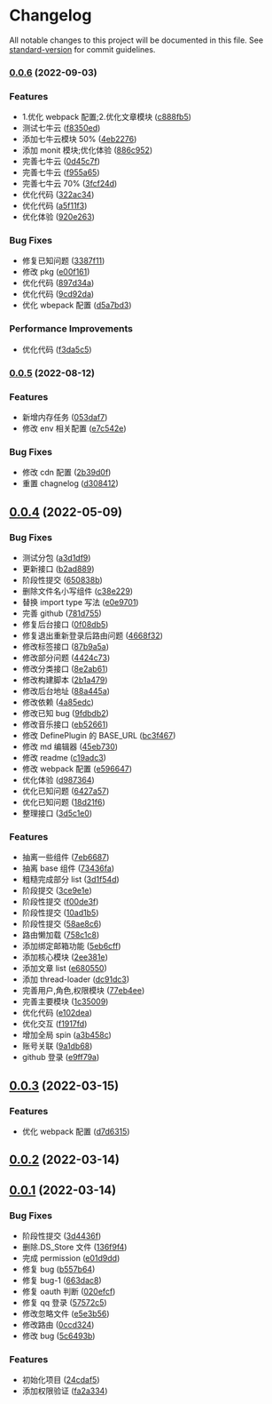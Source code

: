 # Changelog

All notable changes to this project will be documented in this file. See [standard-version](https://github.com/conventional-changelog/standard-version) for commit guidelines.

### [0.0.6](https://github.com/galaxy-s10/vue3-blog-admin/compare/v0.0.5...v0.0.6) (2022-09-03)

### Features

- 1.优化 webpack 配置;2.优化文章模块 ([c888fb5](https://github.com/galaxy-s10/vue3-blog-admin/commit/c888fb535b719f721bcaea95f068021a4de8620e))
- 测试七牛云 ([f8350ed](https://github.com/galaxy-s10/vue3-blog-admin/commit/f8350ed8a6c486133b7818f7ba6288d297f66b5f))
- 添加七牛云模块 50% ([4eb2276](https://github.com/galaxy-s10/vue3-blog-admin/commit/4eb2276065e9569a21bb1eaa8dbe4c8a3347b508))
- 添加 monit 模块;优化体验 ([886c952](https://github.com/galaxy-s10/vue3-blog-admin/commit/886c9523347c3418cafa4e11b6e537c32cd771f1))
- 完善七牛云 ([0d45c7f](https://github.com/galaxy-s10/vue3-blog-admin/commit/0d45c7f698ca16d4e4089f8a06b84b21ca8746ff))
- 完善七牛云 ([f955a65](https://github.com/galaxy-s10/vue3-blog-admin/commit/f955a6510678389bb4e0f6fcd995e788fcbd2106))
- 完善七牛云 70% ([3fcf24d](https://github.com/galaxy-s10/vue3-blog-admin/commit/3fcf24d624812b08fd30ee193cd11fb70b9a6043))
- 优化代码 ([322ac34](https://github.com/galaxy-s10/vue3-blog-admin/commit/322ac34bb10ceaa84918d6b56123b1548b190062))
- 优化代码 ([a5f11f3](https://github.com/galaxy-s10/vue3-blog-admin/commit/a5f11f3d06b795583102ed018a50152bcabcaa2a))
- 优化体验 ([920e263](https://github.com/galaxy-s10/vue3-blog-admin/commit/920e263e49dc2bd9ac96a2f7e9ffb975a377e3f7))

### Bug Fixes

- 修复已知问题 ([3387f11](https://github.com/galaxy-s10/vue3-blog-admin/commit/3387f11400030fe56d19fe0e7330af9d9c23bf56))
- 修改 pkg ([e00f161](https://github.com/galaxy-s10/vue3-blog-admin/commit/e00f16111887b53671a48d8abfa5a2858231a06f))
- 优化代码 ([897d34a](https://github.com/galaxy-s10/vue3-blog-admin/commit/897d34a686b944470927391c50e19b38366bf9e9))
- 优化代码 ([9cd92da](https://github.com/galaxy-s10/vue3-blog-admin/commit/9cd92da3b5b52e60e8687ac347340388d42ff16b))
- 优化 wbepack 配置 ([d5a7bd3](https://github.com/galaxy-s10/vue3-blog-admin/commit/d5a7bd3ccf4e651af4e69053db250a6697f5db6a))

### Performance Improvements

- 优化代码 ([f3da5c5](https://github.com/galaxy-s10/vue3-blog-admin/commit/f3da5c555bdc7940711712661ca56990156f3e82))

### [0.0.5](https://github.com/galaxy-s10/vue3-blog-admin/compare/v0.0.4...v0.0.5) (2022-08-12)

### Features

- 新增内存任务 ([053daf7](https://github.com/galaxy-s10/vue3-blog-admin/commit/053daf7cc9c44f1b28ace885581ccbaefb26ed01))
- 修改 env 相关配置 ([e7c542e](https://github.com/galaxy-s10/vue3-blog-admin/commit/e7c542e91dfbe399c3bca1730b6d13efa9a84d67))

### Bug Fixes

- 修改 cdn 配置 ([2b39d0f](https://github.com/galaxy-s10/vue3-blog-admin/commit/2b39d0fa9af699f66071a21843ed47003cf83c8f))
- 重置 chagnelog ([d308412](https://github.com/galaxy-s10/vue3-blog-admin/commit/d30841236c9d017b36412bec49c8341756dcc7c0))

## [0.0.4](https://github.com/galaxy-s10/vue3-blog-admin/compare/v0.0.3...v0.0.4) (2022-05-09)

### Bug Fixes

- 测试分包 ([a3d1df9](https://github.com/galaxy-s10/vue3-blog-admin/commit/a3d1df9dfd6bac5e442e51769aa99d2752eddf23))
- 更新接口 ([b2ad889](https://github.com/galaxy-s10/vue3-blog-admin/commit/b2ad8894be9834206d7bfa1bb935750feb35c394))
- 阶段性提交 ([650838b](https://github.com/galaxy-s10/vue3-blog-admin/commit/650838b360d226bb856e9b5265fae281eabf2731))
- 删除文件名小写组件 ([c38e229](https://github.com/galaxy-s10/vue3-blog-admin/commit/c38e229c1ccefaad79f5ddf1bf014c0e67784b68))
- 替换 import type 写法 ([e0e9701](https://github.com/galaxy-s10/vue3-blog-admin/commit/e0e97011d7fe83c68823a4b6e4a7215c00052bd1))
- 完善 github ([781d755](https://github.com/galaxy-s10/vue3-blog-admin/commit/781d755ebdefa1904913128cf249b4e5c251c095))
- 修复后台接口 ([0f08db5](https://github.com/galaxy-s10/vue3-blog-admin/commit/0f08db558882f04d45deddc39399446c41ef5bf0))
- 修复退出重新登录后路由问题 ([4668f32](https://github.com/galaxy-s10/vue3-blog-admin/commit/4668f32ed951beaf619f11ed6673f0299caac1b6))
- 修改标签接口 ([87b9a5a](https://github.com/galaxy-s10/vue3-blog-admin/commit/87b9a5a8fcc230b8acf9f45179f856026899f90a))
- 修改部分问题 ([4424c73](https://github.com/galaxy-s10/vue3-blog-admin/commit/4424c73ae15792d565104a33da4d47e57579121a))
- 修改分类接口 ([8e2ab61](https://github.com/galaxy-s10/vue3-blog-admin/commit/8e2ab61125f3fa24e94b9d92ff0e95ad177b47ca))
- 修改构建脚本 ([2b1a479](https://github.com/galaxy-s10/vue3-blog-admin/commit/2b1a479d63958831bc92622fc5e708a98346c880))
- 修改后台地址 ([88a445a](https://github.com/galaxy-s10/vue3-blog-admin/commit/88a445aa758fdaa65223e12a2b39614c7f83ab46))
- 修改依赖 ([4a85edc](https://github.com/galaxy-s10/vue3-blog-admin/commit/4a85edc22865fae349915004308da2d51bb1b0fe))
- 修改已知 bug ([9fdbdb2](https://github.com/galaxy-s10/vue3-blog-admin/commit/9fdbdb2084c23b941069cde055acbfc72b93c59c))
- 修改音乐接口 ([eb52661](https://github.com/galaxy-s10/vue3-blog-admin/commit/eb52661c08f800fabade5a956eaecff6caa9676b))
- 修改 DefinePlugin 的 BASE_URL ([bc3f467](https://github.com/galaxy-s10/vue3-blog-admin/commit/bc3f467cf8745517a82e177b64e31a8440ad7637))
- 修改 md 编辑器 ([45eb730](https://github.com/galaxy-s10/vue3-blog-admin/commit/45eb73000aba85b73bff03157d2d1d6b7ccebda8))
- 修改 readme ([c19adc3](https://github.com/galaxy-s10/vue3-blog-admin/commit/c19adc36e81c78c45daf2672f05a0aa711b7e160))
- 修改 webpack 配置 ([e596647](https://github.com/galaxy-s10/vue3-blog-admin/commit/e5966475774534802784ce6f6e50244f7cf781fa))
- 优化体验 ([d987364](https://github.com/galaxy-s10/vue3-blog-admin/commit/d987364054c2c879a458c780f6550b5321351aec))
- 优化已知问题 ([6427a57](https://github.com/galaxy-s10/vue3-blog-admin/commit/6427a57572fc382e0675d63ded24974a3bb59599))
- 优化已知问题 ([18d21f6](https://github.com/galaxy-s10/vue3-blog-admin/commit/18d21f6f0563ff361a16a1f78f97d9f9da6337b7))
- 整理接口 ([3d5c1e0](https://github.com/galaxy-s10/vue3-blog-admin/commit/3d5c1e0c8059699986bc9e22b612a363e845d212))

### Features

- 抽离一些组件 ([7eb6687](https://github.com/galaxy-s10/vue3-blog-admin/commit/7eb668798b98adb4e5b84c2ca9729c5714580a55))
- 抽离 base 组件 ([73436fa](https://github.com/galaxy-s10/vue3-blog-admin/commit/73436fadb920b0178d7a27d4d6f10190138494b0))
- 粗糙完成部分 list ([3d1f54d](https://github.com/galaxy-s10/vue3-blog-admin/commit/3d1f54d4bcc757545302cc4061b336114e32eaa9))
- 阶段提交 ([3ce9e1e](https://github.com/galaxy-s10/vue3-blog-admin/commit/3ce9e1e2554cde5a2dc0640200ec5bde6282cdc1))
- 阶段性提交 ([f00de3f](https://github.com/galaxy-s10/vue3-blog-admin/commit/f00de3f2b069cf343e91b576b610d03f2059c344))
- 阶段性提交 ([10ad1b5](https://github.com/galaxy-s10/vue3-blog-admin/commit/10ad1b55ed5130c712d0e25216fdea7fcc75c993))
- 阶段性提交 ([58ae8c6](https://github.com/galaxy-s10/vue3-blog-admin/commit/58ae8c634bee2590ae5607985f5ba9cd03394faa))
- 路由懒加载 ([758c1c8](https://github.com/galaxy-s10/vue3-blog-admin/commit/758c1c8b4fa323a0dd69d35aab2926669cde290a))
- 添加绑定邮箱功能 ([5eb6cff](https://github.com/galaxy-s10/vue3-blog-admin/commit/5eb6cff862c1c264ec68aacff66ec733f7c30b75))
- 添加核心模块 ([2ee381e](https://github.com/galaxy-s10/vue3-blog-admin/commit/2ee381e4a4b7866d2e60f74a8e9ab689fa4138a0))
- 添加文章 list ([e680550](https://github.com/galaxy-s10/vue3-blog-admin/commit/e6805500030c0672bf6ea8f643ada3ac722ba8bd))
- 添加 thread-loader ([dc91dc3](https://github.com/galaxy-s10/vue3-blog-admin/commit/dc91dc3637375f10a7291e441d5bd95430f07a01))
- 完善用户,角色,权限模块 ([77eb4ee](https://github.com/galaxy-s10/vue3-blog-admin/commit/77eb4ee4e9d40d70320fcf2d3b629eac980b2299))
- 完善主要模块 ([1c35009](https://github.com/galaxy-s10/vue3-blog-admin/commit/1c35009ae3f745e6a5a7eaca104529e82d0d994a))
- 优化代码 ([e102dea](https://github.com/galaxy-s10/vue3-blog-admin/commit/e102dea2392f8b59b95ce94ce8088c7e2b0dc107))
- 优化交互 ([f1917fd](https://github.com/galaxy-s10/vue3-blog-admin/commit/f1917fd6692cd1e7e8c2f6214cc783e148566ccb))
- 增加全局 spin ([a3b458c](https://github.com/galaxy-s10/vue3-blog-admin/commit/a3b458c70cc8d9d050c7c05d01bd9af8dd91531d))
- 账号关联 ([9a1db68](https://github.com/galaxy-s10/vue3-blog-admin/commit/9a1db688fd95d47f4e0bc39b7e063ccc751d22cf))
- github 登录 ([e9ff79a](https://github.com/galaxy-s10/vue3-blog-admin/commit/e9ff79a5486c1f9614883f79e7a71fa54318abb8))

## [0.0.3](https://github.com/galaxy-s10/vue3-blog-admin/compare/v0.0.2...v0.0.3) (2022-03-15)

### Features

- 优化 webpack 配置 ([d7d6315](https://github.com/galaxy-s10/vue3-blog-admin/commit/d7d63153db20c156729c2c47669dbf4071f72aad))

## [0.0.2](https://github.com/galaxy-s10/vue3-blog-admin/compare/v0.0.1...v0.0.2) (2022-03-14)

## [0.0.1](https://github.com/galaxy-s10/vue3-blog-admin/compare/24cdaf51894e9947ab323e6c237335668c7bb537...v0.0.1) (2022-03-14)

### Bug Fixes

- 阶段性提交 ([3d4436f](https://github.com/galaxy-s10/vue3-blog-admin/commit/3d4436f0f59e73f43b8114c5d7a67d05323c79a1))
- 删除.DS_Store 文件 ([136f9f4](https://github.com/galaxy-s10/vue3-blog-admin/commit/136f9f4dfe18dc5a628fa5c5f7992bdacdfd2238))
- 完成 permission ([e01d9dd](https://github.com/galaxy-s10/vue3-blog-admin/commit/e01d9dd6de42484eecdb2a042bc286b201c7f43f))
- 修复 bug ([b557b64](https://github.com/galaxy-s10/vue3-blog-admin/commit/b557b64b5e27e27d055517b81f9a924238cfa652))
- 修复 bug-1 ([663dac8](https://github.com/galaxy-s10/vue3-blog-admin/commit/663dac8e21e18866765888a4001eabaf34ddbf21))
- 修复 oauth 判断 ([020efcf](https://github.com/galaxy-s10/vue3-blog-admin/commit/020efcf3216cb4ee8783a7ae988c66fcad2f764b))
- 修复 qq 登录 ([57572c5](https://github.com/galaxy-s10/vue3-blog-admin/commit/57572c50d8e89382728fa0ec530bd96622578b47))
- 修改忽略文件 ([e5e3b56](https://github.com/galaxy-s10/vue3-blog-admin/commit/e5e3b56bebe802a9c8aa58cb9ba2e33fef8e8342))
- 修改路由 ([0ccd324](https://github.com/galaxy-s10/vue3-blog-admin/commit/0ccd324ca1cd17b45dca68df8adeb90d91028878))
- 修改 bug ([5c6493b](https://github.com/galaxy-s10/vue3-blog-admin/commit/5c6493bbd2014bae14f7c2fc6b56a6547b5ca7a3))

### Features

- 初始化项目 ([24cdaf5](https://github.com/galaxy-s10/vue3-blog-admin/commit/24cdaf51894e9947ab323e6c237335668c7bb537))
- 添加权限验证 ([fa2a334](https://github.com/galaxy-s10/vue3-blog-admin/commit/fa2a334ba937afd387612684db6b5d3ac47fb79b))
